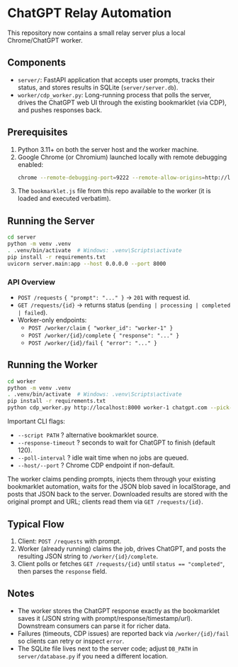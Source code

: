 # ChatGPT Relay Automation

This repository now contains a small relay server plus a local Chrome/ChatGPT worker.

## Components

- `server/`: FastAPI application that accepts user prompts, tracks their status, and stores results in SQLite (`server/server.db`).
- `worker/cdp_worker.py`: Long-running process that polls the server, drives the ChatGPT web UI through the existing bookmarklet (via CDP), and pushes responses back.

## Prerequisites

1. Python 3.11+ on both the server host and the worker machine.
2. Google Chrome (or Chromium) launched locally with remote debugging enabled:
   ```bash
   chrome --remote-debugging-port=9222 --remote-allow-origins=http://localhost:9222 --user-data-dir="YOUR_PROFILE_DIR"
   ```
3. The `bookmarklet.js` file from this repo available to the worker (it is loaded and executed verbatim).

## Running the Server

```bash
cd server
python -m venv .venv
. .venv/bin/activate  # Windows: .venv\Scripts\activate
pip install -r requirements.txt
uvicorn server.main:app --host 0.0.0.0 --port 8000
```

### API Overview

- `POST /requests` `{ "prompt": "..." }` -> `201` with request id.
- `GET /requests/{id}` -> returns status (`pending | processing | completed | failed`).
- Worker-only endpoints:
  - `POST /worker/claim` `{ "worker_id": "worker-1" }`
  - `POST /worker/{id}/complete` `{ "response": "..." }`
  - `POST /worker/{id}/fail` `{ "error": "..." }`

## Running the Worker

```bash
cd worker
python -m venv .venv
. .venv/bin/activate  # Windows: .venv\Scripts\activate
pip install -r requirements.txt
python cdp_worker.py http://localhost:8000 worker-1 chatgpt.com --pick-first
```

Important CLI flags:

- `--script PATH` ? alternative bookmarklet source.
- `--response-timeout` ? seconds to wait for ChatGPT to finish (default 120).
- `--poll-interval` ? idle wait time when no jobs are queued.
- `--host/--port` ? Chrome CDP endpoint if non-default.

The worker claims pending prompts, injects them through your existing bookmarklet automation, waits for the JSON blob saved in localStorage, and posts that JSON back to the server. Downloaded results are stored with the original prompt and URL; clients read them via `GET /requests/{id}`.

## Typical Flow

1. Client: `POST /requests` with prompt.
2. Worker (already running) claims the job, drives ChatGPT, and posts the resulting JSON string to `/worker/{id}/complete`.
3. Client polls or fetches `GET /requests/{id}` until `status == "completed"`, then parses the `response` field.

## Notes

- The worker stores the ChatGPT response exactly as the bookmarklet saves it (JSON string with prompt/response/timestamp/url). Downstream consumers can parse it for richer data.
- Failures (timeouts, CDP issues) are reported back via `/worker/{id}/fail` so clients can retry or inspect `error`.
- The SQLite file lives next to the server code; adjust `DB_PATH` in `server/database.py` if you need a different location.


